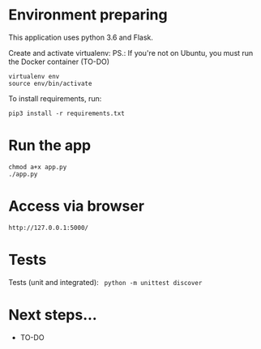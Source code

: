 
# Environment preparing

This application uses python 3.6 and Flask.

Create and activate virtualenv:
PS.: If you're not on Ubuntu, you must run the Docker container (TO-DO)
```
virtualenv env
source env/bin/activate
```
To install requirements, run:

```pip3 install -r requirements.txt```

# Run the app

```
chmod a+x app.py
./app.py
```

# Access via browser

```http://127.0.0.1:5000/```

# Tests

Tests (unit and integrated):
``` python -m unittest discover```

# Next steps...

- TO-DO